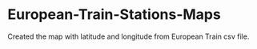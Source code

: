# European-Train-Stations-Maps
Created the map with latitude and longitude from European Train  csv file.

